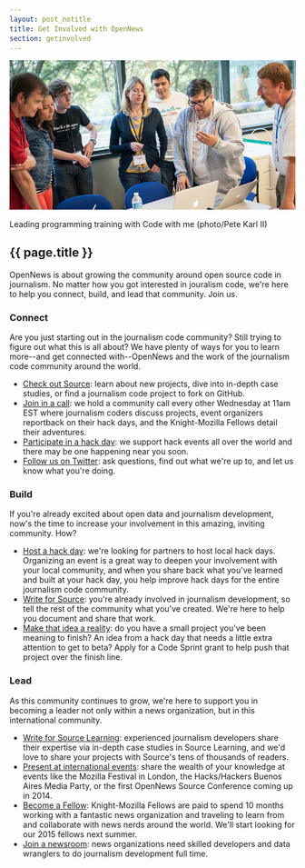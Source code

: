 ```yaml
---
layout: post_notitle
title: Get Involved with OpenNews
section: getinvolved
---
```

<img src="/media/img/getinvolved.jpg" class="topline">
<p class="caption">Leading programming training with Code with me (photo/Pete Karl II)</p>

<h2>{{ page.title }}</h2>
<p class="bodybig">OpenNews is about growing the community around open source code in journalism. No matter how you got interested in jouralism code, we're here to help you connect, build, and lead that community. Join us.</p>

<h3>Connect</h3>
Are you just starting out in the journalism code community? Still trying to figure out what this is all about? We have plenty of ways for you to learn more--and get connected with--OpenNews and the work of the journalism code community around the world.

* <a href="http://source.opennews.org">Check out Source</a>: learn about new projects, dive into in-depth case studies, or find a journalism code project to fork on GitHub.
* <a href="https://wiki.mozilla.org/OpenNews/Calls">Join in a call</a>: we hold a community call every other Wednesday at 11am EST where journalism coders discuss projects, event organizers reportback on their hack days, and the Knight-Mozilla Fellows detail their adventures.
* <a href="/hackdays.html">Participate in a hack day</a>: we support hack events all over the world and there may be one happening near you soon.
* <a href="http://www.twitter.com/opennews">Follow us on Twitter</a>: ask questions, find out what we're up to, and let us know what you're doing.

<h3>Build</h3>
If you're already excited about open data and journalism development, now's the time to increase your involvement in this amazing, inviting community. How?

* <a href="https://docs.google.com/forms/d/1XGWKDHc8YYzmkUSdicPwyyCyaYeHUnY92XwlLAV1i1E/viewform">Host a hack day</a>: we're looking for partners to host local hack days. Organizing an event is a great way to deepen your involvement with your local community, and when you share back what you've learned and built at your hack day, you help improve hack days for the entire journalism code community.
* <a href="http://source.opennews.org/en-US/contribute/">Write for Source</a>: you're already involved in journalism development, so tell the rest of the community what you've created. We're here to help you document and share that work.
* <a href="/codesprints.html">Make that idea a reality</a>: do you have a small project you've been meaning to finish? An idea from a hack day that needs a little extra attention to get to beta? Apply for a Code Sprint grant to help push that project over the finish line.

<h3>Lead</h3>
As this community continues to grow, we're here to support you in becoming a leader not only within a news organization, but in this international community.

* <a href="http://source.opennews.org/learning/">Write for Source Learning</a>: experienced journalism developers share their expertise via in-depth case studies in Source Learning, and we'd love to share your projects with Source's tens of thousands of readers.
* <a href="http://source.opennews.org/en-US/articles/tags/events/">Present at international events</a>: share the wealth of your knowledge at events like the Mozilla Festival in London, the Hacks/Hackers Buenos Aires Media Party, or the first OpenNews Source Conference coming up in 2014.
* <a href="/fellowships">Become a Fellow</a>: Knight-Mozilla Fellows are paid to spend 10 months working with a fantastic news organization and traveling to learn from and collaborate with news nerds around the world. We'll start looking for our 2015 fellows next summer. 
* <a href="http://www.newsnerdjobs.com/">Join a newsroom</a>: news organizations need skilled developers and data wranglers to do journalism development full time.
